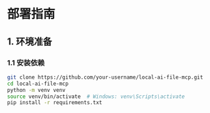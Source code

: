 # 部署指南

## 1. 环境准备

### 1.1 安装依赖
```bash
git clone https://github.com/your-username/local-ai-file-mcp.git
cd local-ai-file-mcp
python -m venv venv
source venv/bin/activate  # Windows: venv\Scripts\activate
pip install -r requirements.txt 
